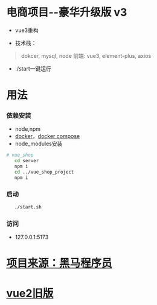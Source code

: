 # 电商项目--豪华升级版 v3

* vue3重构

* 技术栈：
> dokcer, mysql, node
> 前端: vue3, element-plus, axios

* ./start一键运行

# 用法
### 依赖安装
* node,npm
* [docker](https://www.docker.com/)，[docker compose](https://docs.docker.com/compose/)
* node_modules安装
```sh
# vue_shop
   cd server
   npm i
   cd ../vue_shop_project
   npm i
```

### 启动
```sh
   ./start.sh
```

### 访问

* 127.0.0.1:5173

# [项目来源：黑马程序员](https://www.bilibili.com/video/BV1x64y1S7S7/)

# [vue2旧版](https://github.com/dogerddddfd/vue_shop_project)


